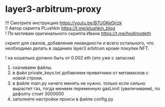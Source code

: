 # layer3-arbitrum-proxy

!!! Смотрите инструкцию https://youtu.be/B7UGKeDjrzk          
!! Автор скрипта PLushkin https://t.me/plushkin_blog           
! По мотивам оригинального скрипта Ивана https://t.me/hodlmodeth       


скрипт для свапов, добавления ликвидности и всего остального, что необходимо делать в заданиях layer3 arbitrum кроме покупки NFT.

! на кошельке должно быть от 0.002 eth (это уже с запасом)

1. скачиваем файлы.
2. в файл private_keys.txt добавляем приватники от метамасков с новой строки. 
3. в файле main.py ничего менять не нужно. только если сильно вырастет газ, тогда меняем переменную gasLimit (увеличиваем), по дефолту стоит 3000000
4. заполните настройки прокси в файле config.py


